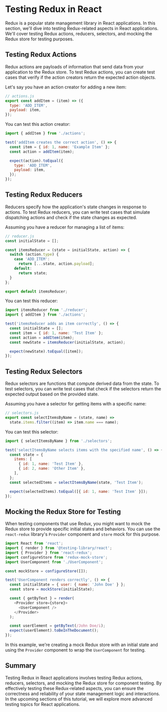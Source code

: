 # Testing Redux in React

Redux is a popular state management library in React applications. In this section, we'll dive into testing Redux-related aspects in React applications. We'll cover testing Redux actions, reducers, selectors, and mocking the Redux store for testing purposes.

## Testing Redux Actions

Redux actions are payloads of information that send data from your application to the Redux store. To test Redux actions, you can create test cases that verify if the action creators return the expected action objects.

Let's say you have an action creator for adding a new item:

```javascript
// actions.js
export const addItem = (item) => ({
  type: 'ADD_ITEM',
  payload: item,
});
```

You can test this action creator:

```javascript
import { addItem } from './actions';

test('addItem creates the correct action', () => {
  const item = { id: 1, name: 'Example Item' };
  const action = addItem(item);

  expect(action).toEqual({
    type: 'ADD_ITEM',
    payload: item,
  });
});
```

## Testing Redux Reducers

Reducers specify how the application's state changes in response to actions. To test Redux reducers, you can write test cases that simulate dispatching actions and check if the state changes as expected.

Assuming you have a reducer for managing a list of items:

```javascript
// reducer.js
const initialState = [];

const itemsReducer = (state = initialState, action) => {
  switch (action.type) {
    case 'ADD_ITEM':
      return [...state, action.payload];
    default:
      return state;
  }
};

export default itemsReducer;
```

You can test this reducer:

```javascript
import itemsReducer from './reducer';
import { addItem } from './actions';

test('itemsReducer adds an item correctly', () => {
  const initialState = [];
  const item = { id: 1, name: 'Test Item' };
  const action = addItem(item);
  const newState = itemsReducer(initialState, action);

  expect(newState).toEqual([item]);
});
```

## Testing Redux Selectors

Redux selectors are functions that compute derived data from the state. To test selectors, you can write test cases that check if the selectors return the expected output based on the provided state.

Assuming you have a selector for getting items with a specific name:

```javascript
// selectors.js
export const selectItemsByName = (state, name) =>
  state.items.filter((item) => item.name === name);
```

You can test this selector:

```javascript
import { selectItemsByName } from './selectors';

test('selectItemsByName selects items with the specified name', () => {
  const state = {
    items: [
      { id: 1, name: 'Test Item' },
      { id: 2, name: 'Other Item' },
    ],
  };
  const selectedItems = selectItemsByName(state, 'Test Item');

  expect(selectedItems).toEqual([{ id: 1, name: 'Test Item' }]);
});
```

## Mocking the Redux Store for Testing

When testing components that use Redux, you might want to mock the Redux store to provide specific initial states and behaviors. You can use the `react-redux` library's `Provider` component and `store` mock for this purpose.

```javascript
import React from 'react';
import { render } from '@testing-library/react';
import { Provider } from 'react-redux';
import configureStore from 'redux-mock-store';
import UserComponent from './UserComponent';

const mockStore = configureStore([]);

test('UserComponent renders correctly', () => {
  const initialState = { user: { name: 'John Doe' } };
  const store = mockStore(initialState);

  const { getByText } = render(
    <Provider store={store}>
      <UserComponent />
    </Provider>
  );

  const userElement = getByText(/John Doe/i);
  expect(userElement).toBeInTheDocument();
});
```

In this example, we're creating a mock Redux store with an initial state and using the `Provider` component to wrap the `UserComponent` for testing.

## Summary

Testing Redux in React applications involves testing Redux actions, reducers, selectors, and mocking the Redux store for component testing. By effectively testing these Redux-related aspects, you can ensure the correctness and reliability of your state management logic and interactions. In the upcoming sections of this tutorial, we will explore more advanced testing topics for React applications.